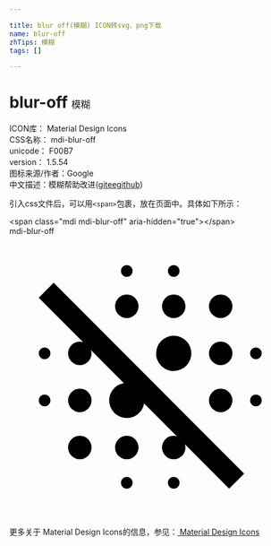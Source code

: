 ```yaml
---

title: blur off(模糊) ICON转svg、png下载
name: blur-off
zhTips: 模糊
tags: []

---
```


# blur-off  <small style="font-size: 60%;font-weight: 100">模糊</small>


<div class="detail-page">
<p>
<span>
ICON库：
<span class="badge-secondary badge">Material Design Icons</span> 
</span>
<br/>
<span>
CSS名称：
<span class="badge-secondary badge">mdi-blur-off</span> 
</span>
<br/>
<span>
unicode：
<span class="badge-secondary badge">F00B7</span> 
<copy-btn content='F00B7' btn-title=""></copy-btn>
<copy-btn :content='String.fromCodePoint(parseInt("F00B7", 16))' btn-title="复制U"></copy-btn>
</span>
<br/>
<span>
version：
<span class="badge-secondary badge">1.5.54</span> 
</span>
<br/>
<span>图标来源/作者：<span class="badge-light badge">Google</span></span> 
<br/>
<span class="zh-detail">中文描述：<span class="badge-primary badge">模糊</span><span class="help-link"><span>帮助改进</span>(<a href="https://gitee.com/liuwave/icon-helper/edit/master/json/material/blur-off.json" target="_blank" rel="noopener noreferrer">gitee</a><a href="https://github.com/liuwave/icon-helper/edit/master/json/material/blur-off.json" target="_blank" rel="noopener noreferrer">github</a></span>)</span><br/>
</p>
</div>
<div class="alert alert-dark">
  <i class="mdi mdi-blur-off mdi-48px"></i>
  <i class="mdi mdi-blur-off mdi-36px"></i>
  <i class="mdi mdi-blur-off mdi-24px"></i>
  <i class="mdi mdi-blur-off mdi-18px"></i>
</div>
<div>
  <p>引入css文件后，可以用<code>&lt;span&gt;</code>包裹，放在页面中。具体如下所示：    
  </p>
  <div class="alert alert-primary" style="font-size: 14px">
    &lt;span class="mdi mdi-blur-off" aria-hidden="true"&gt;&lt;/span&gt;
    <copy-btn content='<span class="mdi mdi-blur-off" aria-hidden="true"></span>'></copy-btn>
  </div>
  <div class="alert alert-secondary">
    <i class="mdi mdi-blur-off"
    style="font-size: 24px"
    aria-hidden="true"></i> mdi-blur-off
    <copy-btn content="mdi-blur-off" btn-title="复制图标名称"></copy-btn>
  </div>
</div>
<div id="svg" class="svg-wrap">
<svg xmlns="http://www.w3.org/2000/svg" viewBox="0 0 24 24"><path d="M3,13.5A0.5,0.5 0 0,0 2.5,14A0.5,0.5 0 0,0 3,14.5A0.5,0.5 0 0,0 3.5,14A0.5,0.5 0 0,0 3,13.5M6,17A1,1 0 0,0 5,18A1,1 0 0,0 6,19A1,1 0 0,0 7,18A1,1 0 0,0 6,17M10,20.5A0.5,0.5 0 0,0 9.5,21A0.5,0.5 0 0,0 10,21.5A0.5,0.5 0 0,0 10.5,21A0.5,0.5 0 0,0 10,20.5M3,9.5A0.5,0.5 0 0,0 2.5,10A0.5,0.5 0 0,0 3,10.5A0.5,0.5 0 0,0 3.5,10A0.5,0.5 0 0,0 3,9.5M6,13A1,1 0 0,0 5,14A1,1 0 0,0 6,15A1,1 0 0,0 7,14A1,1 0 0,0 6,13M21,13.5A0.5,0.5 0 0,0 20.5,14A0.5,0.5 0 0,0 21,14.5A0.5,0.5 0 0,0 21.5,14A0.5,0.5 0 0,0 21,13.5M10,17A1,1 0 0,0 9,18A1,1 0 0,0 10,19A1,1 0 0,0 11,18A1,1 0 0,0 10,17M2.5,5.27L6.28,9.05L6,9A1,1 0 0,0 5,10A1,1 0 0,0 6,11A1,1 0 0,0 7,10C7,9.9 6.97,9.81 6.94,9.72L9.75,12.53C9.04,12.64 8.5,13.26 8.5,14A1.5,1.5 0 0,0 10,15.5C10.74,15.5 11.36,14.96 11.47,14.25L14.28,17.06C14.19,17.03 14.1,17 14,17A1,1 0 0,0 13,18A1,1 0 0,0 14,19A1,1 0 0,0 15,18C15,17.9 14.97,17.81 14.94,17.72L18.72,21.5L20,20.23L3.77,4L2.5,5.27M14,20.5A0.5,0.5 0 0,0 13.5,21A0.5,0.5 0 0,0 14,21.5A0.5,0.5 0 0,0 14.5,21A0.5,0.5 0 0,0 14,20.5M18,7A1,1 0 0,0 19,6A1,1 0 0,0 18,5A1,1 0 0,0 17,6A1,1 0 0,0 18,7M18,11A1,1 0 0,0 19,10A1,1 0 0,0 18,9A1,1 0 0,0 17,10A1,1 0 0,0 18,11M18,15A1,1 0 0,0 19,14A1,1 0 0,0 18,13A1,1 0 0,0 17,14A1,1 0 0,0 18,15M10,7A1,1 0 0,0 11,6A1,1 0 0,0 10,5A1,1 0 0,0 9,6A1,1 0 0,0 10,7M21,10.5A0.5,0.5 0 0,0 21.5,10A0.5,0.5 0 0,0 21,9.5A0.5,0.5 0 0,0 20.5,10A0.5,0.5 0 0,0 21,10.5M10,3.5A0.5,0.5 0 0,0 10.5,3A0.5,0.5 0 0,0 10,2.5A0.5,0.5 0 0,0 9.5,3A0.5,0.5 0 0,0 10,3.5M14,3.5A0.5,0.5 0 0,0 14.5,3A0.5,0.5 0 0,0 14,2.5A0.5,0.5 0 0,0 13.5,3A0.5,0.5 0 0,0 14,3.5M13.8,11.5H14A1.5,1.5 0 0,0 15.5,10A1.5,1.5 0 0,0 14,8.5A1.5,1.5 0 0,0 12.5,10V10.2C12.61,10.87 13.13,11.39 13.8,11.5M14,7A1,1 0 0,0 15,6A1,1 0 0,0 14,5A1,1 0 0,0 13,6A1,1 0 0,0 14,7Z" /></svg>
</div>
<detail full-name='mdi-blur-off'></detail>
    
<div><p>更多关于 Material Design Icons的信息，参见：<a target="_blank" href="https://iconhelper.cn/material.html"> Material Design Icons</a>
</p></div>
